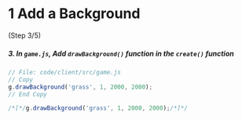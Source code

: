 # 1 Add a Background
 (Step 3/5)

##### 3. In `game.js`, Add `drawBackground()` function in the `create()` function

``` javascript
// File: code/client/src/game.js
// Copy
g.drawBackground('grass', 1, 2000, 2000);
// End Copy

/*[*/g.drawBackground('grass', 1, 2000, 2000);/*]*/
```